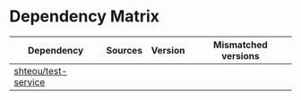 # Dependency Matrix

Dependency | Sources | Version | Mismatched versions
---------- | ------- | ------- | -------------------
[shteou/test-service](https://github.com/shteou/test-service.git) |  | []() | 
